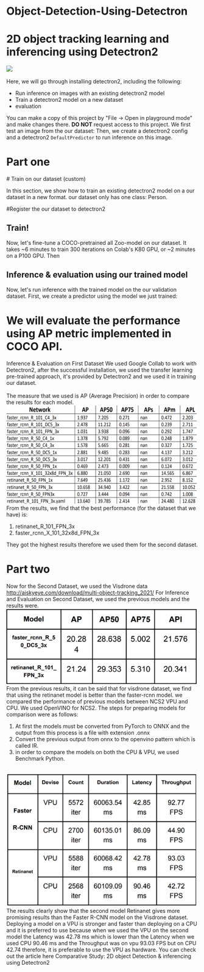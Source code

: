 ﻿# Object-Detection-Using-Detectron
# 2D object tracking learning and inferencing using Detectron2 

<img src="https://dl.fbaipublicfiles.com/detectron2/Detectron2-Logo-Horz.png" width="500">

Here, we will go through installing detectron2, including the following:
* Run inference on images with an existing detectron2 model
* Train a detectron2 model on a new dataset
*  evaluation 

You can make a copy of this project by "File -> Open in playground mode" and make changes there. __DO NOT__ request access to this project.
We first test an image from the our dataset:
Then, we create a detectron2 config and a detectron2 `DefaultPredictor` to run inference on this image.
<h1>Part one</h1>
# Train on our dataset (custom)
  
In this section, we show how to train an existing detectron2 model on a our dataset in a new format.
our dataset only has one class: Person.

#Register the our dataset to detectron2
## Train!
Now, let's fine-tune a COCO-pretrained all Zoo-model on our  dataset. It takes ~6 minutes to train 300 iterations on Colab's K80 GPU, or ~2 minutes on a P100 GPU.
Then
## Inference & evaluation using our trained model
Now, let's run inference with the trained model on the our validation dataset. First, we create a predictor using the model we just trained:
<br/>  
# We will evaluate the performance using AP metric implemented in COCO API.
Inference & Evaluation on First Dataset
We used Google Collab to work with Detectron2, after the successful installation, we used the transfer learning pre-trained approach, it's provided by Detectron2 and we used it in training our dataset.
<br/>  
The measure that we used is AP (Average Precision) in order to compare the results for each model.
<img src="Readme/image1.png" width="500">
From the results, we find that the best performance (for the dataset that we have) is:
1) retinanet_R_101_FPN_3x
2) faster_rcnn_X_101_32x8d_FPN_3x
  
They got the highest results therefore we used them for the second dataset.
<br/>  
<h1>Part two</h1>

Now for the Second Dataset, we used the Visdrone data http://aiskyeye.com/download/multi-object-tracking_2021/
For Inference and Evaluation on Second Dataset, we used the previous models and the results were.
<img src="Readme/image2.png" width="500">
<br/> 
From the previous results, it can be said that for visdrone dataset, we find that using the retinanet model is better than the faster-rcnn model.
we compared the performance of previous models between NCS2 VPU and CPU.
We used OpenVINO for NCS2.
The steps for preparing models for comparison were as follows:
1) At first the models must be converted from PyTorch to ONNX and the output from this process is a file with extension .onnx
2) Convert the previous output from onnx to the openvino pattern which is called IR.
3) in order to compare the models on both the CPU & VPU, we used Benchmark Python. 
<br/>
<img src="Readme/image3.png" width="500">
<br/>
The results clearly show that the second model Retinanet gives more promising results than the Faster R-CNN model on the Visdrone dataset.
Deploying a model on a VPU is stronger and faster than deploying on a CPU and it is preferred to use because when we used the VPU on the second model the Latency was 42.78 ms which is lower than the Latency when we used CPU 90.46 ms and the Throughput was on vpu 93.03 FPS but on CPU 42.74 therefore, it is preferable to use the VPU as hardware.
You can check out the article here Comparative Study: 2D object Detection & inferencing using Detectron2

  
  
